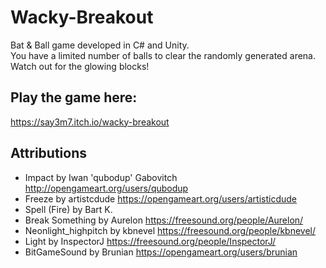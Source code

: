 # Wacky-Breakout
Bat & Ball game developed in C# and Unity.\
You have a limited number of balls to clear the randomly generated arena. Watch out for the glowing blocks!
## Play the game here:
https://say3m7.itch.io/wacky-breakout
## Attributions
* Impact by Iwan 'qubodup' Gabovitch http://opengameart.org/users/qubodup
* Freeze by artistcdude https://opengameart.org/users/artisticdude
* Spell (Fire) by Bart K. 
* Break Something by Aurelon https://freesound.org/people/Aurelon/
* Neonlight_highpitch by kbnevel https://freesound.org/people/kbnevel/
* Light by InspectorJ https://freesound.org/people/InspectorJ/
* BitGameSound by Brunian https://opengameart.org/users/brunian

